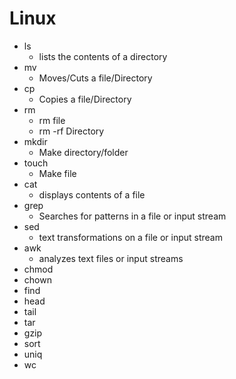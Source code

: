 # Linux

- ls
    - lists the contents of a directory
- mv
    - Moves/Cuts a file/Directory
- cp
    - Copies a file/Directory
- rm
    - rm file
    - rm -rf Directory
- mkdir
    - Make directory/folder
- touch
    - Make file
- cat
    - displays contents of a file
- grep
    - Searches for patterns in a file or input stream
- sed
    - text transformations on a file or input stream
- awk
    - analyzes text files or input streams
- chmod
- chown
- find
- head
- tail
- tar
- gzip
- sort
- uniq
- wc
